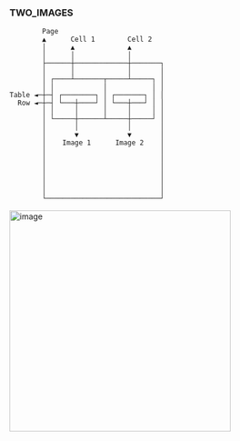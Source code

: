 ### TWO_IMAGES
            Page
            ▲      Cell 1        Cell 2
            │      ▲             ▲
            │      │             │
            ├──────┼─────────────┼───────┐
            │      │             │       │
            │ ┌────┴───────┬─────┴─────┐ │
            │ │            │           │ │
    Table ◄─┼─┤ ┌────────┐ │ ┌───────┐ │ │
      Row ◄─┼─┤ └───┼────┘ │ └───┼───┘ │ │
            │ │     │      │     │     │ │
            │ └─────┼──────┴─────┼─────┘ │
            │       │            │       │
            │       ▼            ▼       │
            │    Image 1      Image 2    │
            │                            │
            │                            │
            │                            │
            │                            │
            │                            │
            │                            │
            └────────────────────────────┘

<img width="389" alt="image" src="https://user-images.githubusercontent.com/6186848/172251117-527617a1-7011-4cdc-aa20-f36e38943838.png">
